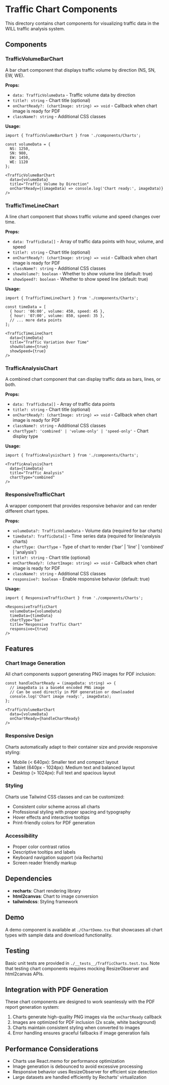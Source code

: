 # Traffic Chart Components

This directory contains chart components for visualizing traffic data in the WILL traffic analysis system.

## Components

### TrafficVolumeBarChart
A bar chart component that displays traffic volume by direction (NS, SN, EW, WE).

**Props:**
- `data: TrafficVolumeData` - Traffic volume data by direction
- `title?: string` - Chart title (optional)
- `onChartReady?: (chartImage: string) => void` - Callback when chart image is ready for PDF
- `className?: string` - Additional CSS classes

**Usage:**
```tsx
import { TrafficVolumeBarChart } from './components/Charts';

const volumeData = {
  NS: 1250,
  SN: 980,
  EW: 1450,
  WE: 1120
};

<TrafficVolumeBarChart 
  data={volumeData}
  title="Traffic Volume by Direction"
  onChartReady={(imageData) => console.log('Chart ready:', imageData)}
/>
```

### TrafficTimeLineChart
A line chart component that shows traffic volume and speed changes over time.

**Props:**
- `data: TrafficData[]` - Array of traffic data points with hour, volume, and speed
- `title?: string` - Chart title (optional)
- `onChartReady?: (chartImage: string) => void` - Callback when chart image is ready for PDF
- `className?: string` - Additional CSS classes
- `showVolume?: boolean` - Whether to show volume line (default: true)
- `showSpeed?: boolean` - Whether to show speed line (default: true)

**Usage:**
```tsx
import { TrafficTimeLineChart } from './components/Charts';

const timeData = [
  { hour: '06:00', volume: 450, speed: 45 },
  { hour: '07:00', volume: 850, speed: 35 },
  // ... more data points
];

<TrafficTimeLineChart 
  data={timeData}
  title="Traffic Variation Over Time"
  showVolume={true}
  showSpeed={true}
/>
```

### TrafficAnalysisChart
A combined chart component that can display traffic data as bars, lines, or both.

**Props:**
- `data: TrafficData[]` - Array of traffic data points
- `title?: string` - Chart title (optional)
- `onChartReady?: (chartImage: string) => void` - Callback when chart image is ready for PDF
- `className?: string` - Additional CSS classes
- `chartType?: 'combined' | 'volume-only' | 'speed-only'` - Chart display type

**Usage:**
```tsx
import { TrafficAnalysisChart } from './components/Charts';

<TrafficAnalysisChart 
  data={timeData}
  title="Traffic Analysis"
  chartType="combined"
/>
```

### ResponsiveTrafficChart
A wrapper component that provides responsive behavior and can render different chart types.

**Props:**
- `volumeData?: TrafficVolumeData` - Volume data (required for bar charts)
- `timeData?: TrafficData[]` - Time series data (required for line/analysis charts)
- `chartType: ChartType` - Type of chart to render ('bar' | 'line' | 'combined' | 'analysis')
- `title?: string` - Chart title (optional)
- `onChartReady?: (chartImage: string) => void` - Callback when chart image is ready for PDF
- `className?: string` - Additional CSS classes
- `responsive?: boolean` - Enable responsive behavior (default: true)

**Usage:**
```tsx
import { ResponsiveTrafficChart } from './components/Charts';

<ResponsiveTrafficChart 
  volumeData={volumeData}
  timeData={timeData}
  chartType="bar"
  title="Responsive Traffic Chart"
  responsive={true}
/>
```

## Features

### Chart Image Generation
All chart components support generating PNG images for PDF inclusion:

```tsx
const handleChartReady = (imageData: string) => {
  // imageData is a base64 encoded PNG image
  // Can be used directly in PDF generation or downloaded
  console.log('Chart image ready:', imageData);
};

<TrafficVolumeBarChart 
  data={volumeData}
  onChartReady={handleChartReady}
/>
```

### Responsive Design
Charts automatically adapt to their container size and provide responsive styling:

- Mobile (< 640px): Smaller text and compact layout
- Tablet (640px - 1024px): Medium text and balanced layout  
- Desktop (> 1024px): Full text and spacious layout

### Styling
Charts use Tailwind CSS classes and can be customized:

- Consistent color scheme across all charts
- Professional styling with proper spacing and typography
- Hover effects and interactive tooltips
- Print-friendly colors for PDF generation

### Accessibility
- Proper color contrast ratios
- Descriptive tooltips and labels
- Keyboard navigation support (via Recharts)
- Screen reader friendly markup

## Dependencies

- **recharts**: Chart rendering library
- **html2canvas**: Chart to image conversion
- **tailwindcss**: Styling framework

## Demo

A demo component is available at `./ChartDemo.tsx` that showcases all chart types with sample data and download functionality.

## Testing

Basic unit tests are provided in `./__tests__/TrafficCharts.test.tsx`. Note that testing chart components requires mocking ResizeObserver and html2canvas APIs.

## Integration with PDF Generation

These chart components are designed to work seamlessly with the PDF report generation system:

1. Charts generate high-quality PNG images via the `onChartReady` callback
2. Images are optimized for PDF inclusion (2x scale, white background)
3. Charts maintain consistent styling when converted to images
4. Error handling ensures graceful fallbacks if image generation fails

## Performance Considerations

- Charts use React.memo for performance optimization
- Image generation is debounced to avoid excessive processing
- Responsive behavior uses ResizeObserver for efficient size detection
- Large datasets are handled efficiently by Recharts' virtualization